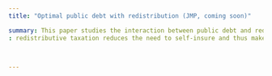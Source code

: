 ```yaml
---
title: "Optimal public debt with redistribution (JMP, coming soon)"

summary: This paper studies the interaction between public debt and redistribution when markets are incomplete and agents are heterogeneous. I consider a standard heterogeneous agent model where the government controls both the progressivity of the tax schedule and the level of public debt. I compute the optimal mix of debt and progressivity, comparing two different concepts of long-run optimality. In both the optimal steady state and the Ramsey steady state, planners that care about redistribution favor _lower_ levels of debt. I show that this is due to a novel interest rate channel
: redistributive taxation reduces the need to self-insure and thus makes government borrowing more expensive. I back out the implied preferences for redistribution in the US and argue that they are inconsistent with both Utilitarian and Rawlsian criteria. 



---
```

